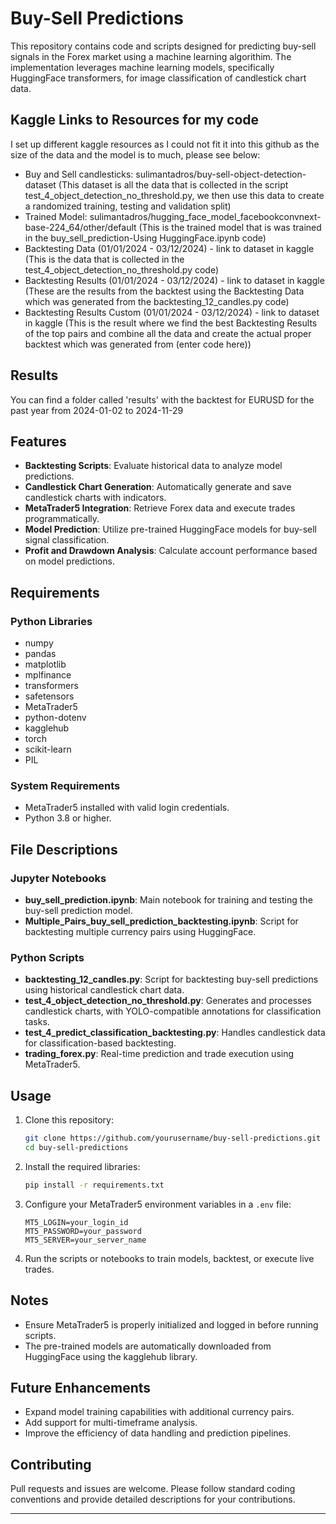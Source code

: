 
# Buy-Sell Predictions

This repository contains code and scripts designed for predicting buy-sell signals in the Forex market using a machine learning algorithim. The implementation leverages machine learning models, specifically HuggingFace transformers, for image classification of candlestick chart data.

## Kaggle Links to Resources for my code
I set up different kaggle resources as I could not fit it into this github as the size of the data and the model is to much, please see below:
- Buy and Sell candlesticks: sulimantadros/buy-sell-object-detection-dataset (This dataset is all the data that is collected in the script test_4_object_detection_no_threshold.py, we then use this data to create a randomized training, testing and validation split)
- Trained Model: sulimantadros/hugging_face_model_facebookconvnext-base-224_64/other/default (This is the trained model that is was trained in the buy_sell_prediction-Using HuggingFace.ipynb code)
- Backtesting Data (01/01/2024 - 03/12/2024) - link to dataset in kaggle (This is the data that is collected in the test_4_object_detection_no_threshold.py code)
- Backtesting Results (01/01/2024 - 03/12/2024) - link to dataset in kaggle (These are the results from the backtest using the Backtesting Data which was generated from the backtesting_12_candles.py code)
- Backtesting Results Custom (01/01/2024 - 03/12/2024) - link to dataset in kaggle (This is the result where we find the best Backtesting Results of the top pairs and combine all the data and create the actual proper backtest which was generated from (enter code here))

## Results

You can find a folder called 'results' with the backtest for EURUSD for the past year from 2024-01-02 to 2024-11-29 

## Features

- **Backtesting Scripts**: Evaluate historical data to analyze model predictions.
- **Candlestick Chart Generation**: Automatically generate and save candlestick charts with indicators.
- **MetaTrader5 Integration**: Retrieve Forex data and execute trades programmatically.
- **Model Prediction**: Utilize pre-trained HuggingFace models for buy-sell signal classification.
- **Profit and Drawdown Analysis**: Calculate account performance based on model predictions.

## Requirements

### Python Libraries
- numpy
- pandas
- matplotlib
- mplfinance
- transformers
- safetensors
- MetaTrader5
- python-dotenv
- kagglehub
- torch
- scikit-learn
- PIL

### System Requirements
- MetaTrader5 installed with valid login credentials.
- Python 3.8 or higher.

## File Descriptions

### Jupyter Notebooks
- **buy_sell_prediction.ipynb**: Main notebook for training and testing the buy-sell prediction model.
- **Multiple_Pairs_buy_sell_prediction_backtesting.ipynb**: Script for backtesting multiple currency pairs using HuggingFace.

### Python Scripts
- **backtesting_12_candles.py**: Script for backtesting buy-sell predictions using historical candlestick chart data.
- **test_4_object_detection_no_threshold.py**: Generates and processes candlestick charts, with YOLO-compatible annotations for classification tasks.
- **test_4_predict_classification_backtesting.py**: Handles candlestick data for classification-based backtesting.
- **trading_forex.py**: Real-time prediction and trade execution using MetaTrader5.

## Usage

1. Clone this repository:
    ```bash
    git clone https://github.com/yourusername/buy-sell-predictions.git
    cd buy-sell-predictions
    ```

2. Install the required libraries:
    ```bash
    pip install -r requirements.txt
    ```

3. Configure your MetaTrader5 environment variables in a `.env` file:
    ```plaintext
    MT5_LOGIN=your_login_id
    MT5_PASSWORD=your_password
    MT5_SERVER=your_server_name
    ```

4. Run the scripts or notebooks to train models, backtest, or execute live trades.

## Notes
- Ensure MetaTrader5 is properly initialized and logged in before running scripts.
- The pre-trained models are automatically downloaded from HuggingFace using the kagglehub library.

## Future Enhancements
- Expand model training capabilities with additional currency pairs.
- Add support for multi-timeframe analysis.
- Improve the efficiency of data handling and prediction pipelines.

## Contributing
Pull requests and issues are welcome. Please follow standard coding conventions and provide detailed descriptions for your contributions.

---
